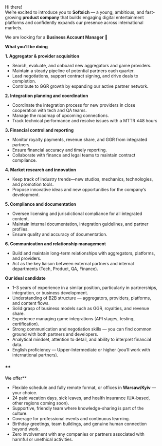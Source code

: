 Hi there!  
We’re excited to introduce you to **Softsich** — a young, ambitious, and fast-
growing **product company** that builds engaging digital entertainment
platforms and confidently expands our presence across international markets.

We are looking for a **Business Account Manager** 🚀

  
**What you’ll be doing**

**1\. Aggregator & provider acquisition**

  * Search, evaluate, and onboard new aggregators and game providers.
  * Maintain a steady pipeline of potential partners each quarter.
  * Lead negotiations, support contract signing, and drive deals to completion.
  * Contribute to GGR growth by expanding our active partner network.

**2\. Integration planning and coordination**

  * Coordinate the integration process for new providers in close cooperation with tech and QA teams.
  * Manage the roadmap of upcoming connections.
  * Track technical performance and resolve issues with a MTTR ≤48 hours

**3\. Financial control and reporting**

  * Monitor royalty payments, revenue share, and GGR from integrated partners.
  * Ensure financial accuracy and timely reporting.
  * Collaborate with finance and legal teams to maintain contract compliance.

**4\. Market research and innovation**

  * Keep track of industry trends—new studios, mechanics, technologies, and promotion tools.
  * Propose innovative ideas and new opportunities for the company’s development.

**5\. Compliance and documentation**

  * Oversee licensing and jurisdictional compliance for all integrated content.
  * Maintain internal documentation, integration guidelines, and partner profiles.
  * Ensure quality and accuracy of documentation.

**6\. Communication and relationship management**

  * Build and maintain long-term relationships with aggregators, platforms, and providers.
  * Act as the key liaison between external partners and internal departments (Tech, Product, QA, Finance).

  
**Our ideal candidate**

  * 1–3 years of experience in a similar position, particularly in partnerships, integration, or business development.
  * Understanding of B2B structure — aggregators, providers, platforms, and content flows.
  * Solid grasp of business models such as GGR, royalties, and revenue share.
  * Experience managing game integrations (API stages, testing, certification).
  * Strong communication and negotiation skills — you can find common ground with both partners and developers.
  * Analytical mindset, attention to detail, and ability to interpret financial data.
  * English proficiency — Upper-Intermediate or higher (you’ll work with international partners).

### **  
We offer**

  * Flexible schedule and fully remote format, or offices in **Warsaw/Kyiv** — your choice.
  * 24 paid vacation days, sick leaves, and health insurance (UA-based, other regions coming soon).
  * Supportive, friendly team where knowledge-sharing is part of the culture.
  * Coverage for professional events and continuous learning.
  * Birthday greetings, team buildings, and genuine human connection beyond work.
  * Zero involvement with any companies or partners associated with harmful or unethical activities.